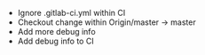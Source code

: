  * Ignore .gitlab-ci.yml within CI
 * Checkout change within Origin/master -> master
 * Add more debug info
 * Add debug info to CI